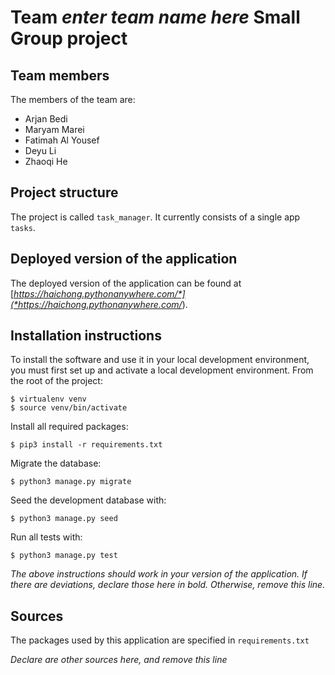 # Team *enter team name here* Small Group project

## Team members
The members of the team are:
- Arjan Bedi
- Maryam Marei
- Fatimah Al Yousef
- Deyu Li
- Zhaoqi He

## Project structure
The project is called `task_manager`.  It currently consists of a single app `tasks`.

## Deployed version of the application
The deployed version of the application can be found at [*https://haichong.pythonanywhere.com/*](*https://haichong.pythonanywhere.com/*).

## Installation instructions
To install the software and use it in your local development environment, you must first set up and activate a local development environment.  From the root of the project:

```
$ virtualenv venv
$ source venv/bin/activate
```

Install all required packages:

```
$ pip3 install -r requirements.txt
```

Migrate the database:

```
$ python3 manage.py migrate
```

Seed the development database with:

```
$ python3 manage.py seed
```

Run all tests with:
```
$ python3 manage.py test
```

*The above instructions should work in your version of the application.  If there are deviations, declare those here in bold.  Otherwise, remove this line.*

## Sources
The packages used by this application are specified in `requirements.txt`

*Declare are other sources here, and remove this line*
